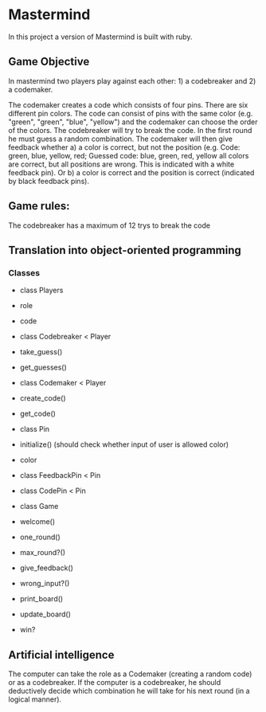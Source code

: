 # Mastermind
In this project a version of Mastermind is built with ruby. 

## Game Objective
In mastermind two players play against each other: 1) a codebreaker and 2) a codemaker. 

The codemaker creates a code which consists of four pins. There are six different pin colors.
The code can consist of pins with the same color (e.g. "green", "green", "blue", "yellow") and the
codemaker can choose the order of the colors. 
The codebreaker will try to break the code. In the first round he must guess a random combination. 
The codemaker will then give feedback whether a) a color is correct, but not the position 
(e.g. Code: green, blue, yellow, red; Guessed code: blue, green, red, yellow all colors are correct, 
but all positions are wrong. This is indicated with a white feedback pin). Or b) a color is correct and the position
is correct (indicated by black feedback pins).

## Game rules: 
The codebreaker has a maximum of 12 trys to break the code

## Translation into object-oriented programming
### Classes
- class Players
 - role
 - code

- class Codebreaker < Player
 - take_guess()
 - get_guesses()
- class Codemaker < Player
 - create_code()
 - get_code()

- class Pin 
 - initialize() (should check whether input of user is allowed color)
 - color

- class FeedbackPin < Pin
- class CodePin < Pin

- class Game
 - welcome()
 - one_round()
 - max_round?()
 - give_feedback()
 - wrong_input?()
 - print_board()
 - update_board()
 - win? 


## Artificial intelligence
The computer can take the role as a Codemaker (creating a random code) or as a codebreaker. If the computer is a codebreaker, he should deductively decide which combination he will take for his next round (in a logical manner).